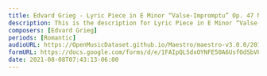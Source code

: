 ```yaml
---
title: Edvard Grieg - Lyric Piece in E Minor “Valse-Impromptu” Op. 47 No.1 (1)
description: This is the description for Lyric Piece in E Minor “Valse-Impromptu” Op. 47 No.1 by Edvard Grieg
composers: [Edvard Grieg]
periods: [Romantic]
audioURL: https://OpenMusicDataset.github.io/Maestro/maestro-v3.0.0/2014/MIDI-UNPROCESSED_21-22_R1_2014_MID--AUDIO_21_R1_2014_wav--3.midi
formURL: https://docs.google.com/forms/d/e/1FAIpQLSdxOYNFE50A6UsfOdSbVPoy86LqglWUuIF39eBmiFxuecIldA/viewform
date: 2021-08-08T07:43:13-06:00
---
```

